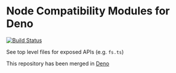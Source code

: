 # Node Compatibility Modules for Deno

[![Build Status](https://travis-ci.com/denolib/node.svg?branch=master)](https://travis-ci.com/denolib/node)

See top level files for exposed APIs (e.g. `fs.ts`)

This repository has been merged in [Deno](https://github.com/denoland/deno)
